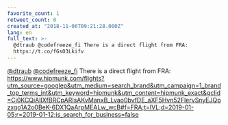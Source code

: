 ```yaml
---
favorite_count: 1
retweet_count: 0
created_at: "2018-11-06T09:21:28.000Z"
lang: en
full_text: >-
  @dtraub @codefreeze_fi There is a direct flight from FRA:
  https://t.co/fGsO3Lkifv
---
```


[@dtraub](https://twitter.com/dtraub)
[@codefreeze_fi](https://twitter.com/codefreeze_fi) There is a direct flight
from FRA:
<https://www.hipmunk.com/flights?utm_source=googlep&utm_medium=search_brand&utm_campaign=1_brand_top_terms_int&utm_keyword=hipmunk&utm_content=hipmunk_exact&gclid=Cj0KCQiAlIXfBRCpARIsAKvManxB_Lvao0bvfDE_aXF5Hvn52FlervSnyEJQpzxgo1A2o0BeK-6DX1QaArpMEALw_wcB#f=FRA;t=IVL;d=2019-01-05;r=2019-01-12;is_search_for_business=false>

